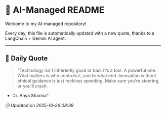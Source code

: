 # 🧠 AI-Managed README

Welcome to my AI-managed repository!

Every day, this file is automatically updated with a new quote, thanks to a LangChain + Gemini AI agent.

---

## 📅 Daily Quote

> "Technology isn't inherently good or bad.
It’s a tool. A powerful one.
What matters is who controls it, and to what end.
Innovation without ethical guidance is just reckless speeding.
Make sure you're steering, or you'll crash.
- Dr. Anya Sharma"

*🕒 Updated on 2025-10-26 08:39*